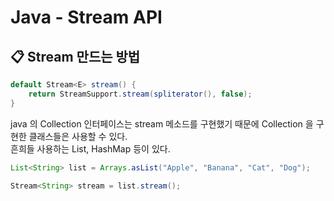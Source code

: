 # **Java - Stream API**

## 📋 Stream 만드는 방법

```java
default Stream<E> stream() {
    return StreamSupport.stream(spliterator(), false);
}
```

java 의 Collection 인터페이스는 stream 메소드를 구현했기 때문에 Collection 을 구현한 클래스들은 사용할 수 있다.  
흔희들 사용하는 List, HashMap 등이 있다.

```java
List<String> list = Arrays.asList("Apple", "Banana", "Cat", "Dog");

Stream<String> stream = list.stream();
```